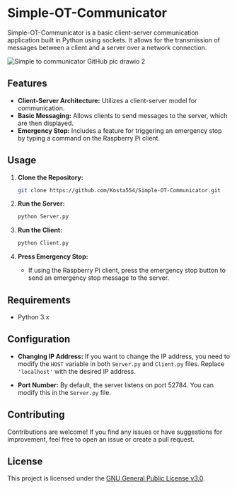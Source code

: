 # Simple-OT-Communicator

Simple-OT-Communicator is a basic client-server communication application built in Python using sockets. It allows for the transmission of messages between a client and a server over a network connection.

![Simple to communicator GitHub pic drawio 2](https://github.com/Kosta554/Simple-OT-Communicator/assets/24320290/a58db57d-713f-4928-816b-504b8afbcff3)

## Features

- **Client-Server Architecture:** Utilizes a client-server model for communication.
- **Basic Messaging:** Allows clients to send messages to the server, which are then displayed.
- **Emergency Stop:** Includes a feature for triggering an emergency stop by typing a command on the Raspberry Pi client.

## Usage

1. **Clone the Repository:**
    ```bash
    git clone https://github.com/Kosta554/Simple-OT-Communicator.git
    ```

2. **Run the Server:**
    ```bash
    python Server.py
    ```

3. **Run the Client:**
    ```bash
    python Client.py
    ```

4. **Press Emergency Stop:**
    - If using the Raspberry Pi client, press the emergency stop button to send an emergency stop message to the server.

## Requirements

- Python 3.x

## Configuration

- **Changing IP Address:** If you want to change the IP address, you need to modify the `HOST` variable in both `Server.py` and `Client.py` files. Replace `'localhost'` with the desired IP address.

- **Port Number:** By default, the server listens on port 52784. You can modify this in the `Server.py` file.

## Contributing

Contributions are welcome! If you find any issues or have suggestions for improvement, feel free to open an issue or create a pull request.

## License

This project is licensed under the [GNU General Public License v3.0](LICENSE).
